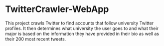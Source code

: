 # TwitterCrawler-WebApp
This project crawls Twitter to find accounts that follow university Twitter profiles. It then determines what university the user goes to and what their major is
	based on the information they have provided in their bio as well as their 200 most recent tweets.
